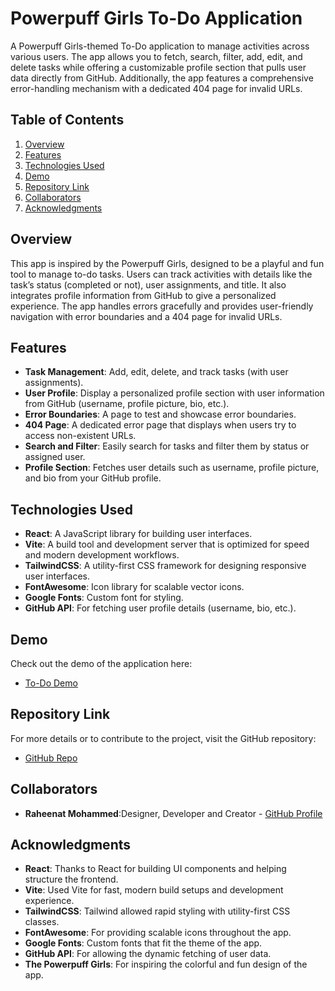# Powerpuff Girls To-Do Application

A Powerpuff Girls-themed To-Do application to manage activities across various users. The app allows you to fetch, search, filter, add, edit, and delete tasks while offering a customizable profile section that pulls user data directly from GitHub. Additionally, the app features a comprehensive error-handling mechanism with a dedicated 404 page for invalid URLs.

## Table of Contents

1. [Overview](#overview)
2. [Features](#features)
3. [Technologies Used](#technologies-used)
4. [Demo](#demo)
5. [Repository Link](#repository-link)
6. [Collaborators](#collaborators)
7. [Acknowledgments](#acknowledgments)

## Overview

This app is inspired by the Powerpuff Girls, designed to be a playful and fun tool to manage to-do tasks. Users can track activities with details like the task’s status (completed or not), user assignments, and title. It also integrates profile information from GitHub to give a personalized experience. The app handles errors gracefully and provides user-friendly navigation with error boundaries and a 404 page for invalid URLs.

## Features

- **Task Management**: Add, edit, delete, and track tasks (with user assignments).
- **User Profile**: Display a personalized profile section with user information from GitHub (username, profile picture, bio, etc.).
- **Error Boundaries**: A page to test and showcase error boundaries.
- **404 Page**: A dedicated error page that displays when users try to access non-existent URLs.
- **Search and Filter**: Easily search for tasks and filter them by status or assigned user.
- **Profile Section**: Fetches user details such as username, profile picture, and bio from your GitHub profile.


## Technologies Used

- **React**: A JavaScript library for building user interfaces.
- **Vite**: A build tool and development server that is optimized for speed and modern development workflows.
- **TailwindCSS**: A utility-first CSS framework for designing responsive user interfaces.
- **FontAwesome**: Icon library for scalable vector icons.
- **Google Fonts**: Custom font for styling.
- **GitHub API**: For fetching user profile details (username, bio, etc.).

## Demo

Check out the demo of the application here:  
- [To-Do Demo](https://semester-2-exam.netlify.app/)

## Repository Link

For more details or to contribute to the project, visit the GitHub repository:  
- [GitHub Repo](https://github.com/raheenah/sem2-exam)

## Collaborators

- **Raheenat Mohammed**:Designer,  Developer and Creator - [GitHub Profile](https://github.com/raheenah)

## Acknowledgments

- **React**: Thanks to React for building UI components and helping structure the frontend.
- **Vite**: Used Vite for fast, modern build setups and development experience.
- **TailwindCSS**: Tailwind allowed rapid styling with utility-first CSS classes.
- **FontAwesome**: For providing scalable icons throughout the app.
- **Google Fonts**: Custom fonts that fit the theme of the app.
- **GitHub API**: For allowing the dynamic fetching of user data.
- **The Powerpuff Girls**: For inspiring the colorful and fun design of the app.

